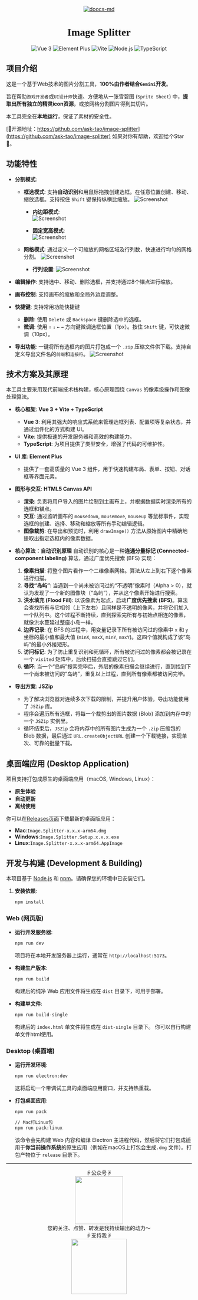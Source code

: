 <div align="center">

[![doocs-md](icon/logo.svg)](https://github.com/ask-tao/image-splitter)

</div>

<h1 align="center" style="font-family: 'Roboto Slab', serif;">Image Splitter</h1>

<div align="center">

![Vue 3](https://img.shields.io/badge/Vue-3-4FC08D?logo=vue.js&logoColor=white) ![Element Plus](https://img.shields.io/badge/Element--Plus-409EFF?logo=element-plus&logoColor=white) ![Vite](https://img.shields.io/badge/Vite-5-purple?logo=vite&logoColor=white)  ![Node.js](https://img.shields.io/badge/Node.js-16.x%2B-brightgreen) ![TypeScript](https://img.shields.io/badge/TypeScript-007ACC?logo=typescript&logoColor=white)

</div>

## 项目介绍

这是一个基于Web技术的图片分割工具，**100%由作者结合`Gemini`开发**。

旨在帮助`游戏开发者`或`UI设计师`快速、方便地从一张雪碧图 (`Sprite Sheet`) 中，**提取出所有独立的精灵icon资源**，或按网格分割图片得到其切片。

本工具完全在**本地运行**，保证了素材的安全性。

[👏开源地址：https://github.com/ask-tao/image-splitter](https://github.com/ask-tao/image-splitter)
如果对你有帮助，欢迎给个Star🌟。

## 功能特性

- **分割模式**:
    - **框选模式**: 支持**自动识别**和用鼠标拖拽创建选框。在任意位置创建、移动、缩放选框。支持按住 `Shift` 键保持纵横比缩放。
    ![Screenshot](doc/image/box_mode.png)

        - **内边距模式**:  
        ![Screenshot](doc/image/padding_mode.png)
    
        - **固定宽高模式**:  
        ![Screenshot](doc/image/fixed_mode.png)

    - **网格模式**: 通过定义一个可缩放的网格区域及行列数，快速进行均匀的网格分割。
    ![Screenshot](doc/image/split_mode.png)

        - **行列设置**:
        ![Screenshot](doc/image/grid_mode.png)

- **编辑操作**: 支持选中、移动、删除选框，并支持通过8个锚点进行缩放。
- **画布控制**: 支持画布的缩放和全局外边距调整。

- **快捷键**: 支持常用功能快捷键
    - **删除**: 使用 `Delete` 或 `Backspace` 键删除选中的选框。
    - **微调**: 使用 `↑` `↓` `←` `→` 方向键微调选框位置（1px）。按住 `Shift` 键，可快速微调（10px）。

- **导出功能**: 一键将所有选框内的图片打包成一个 `.zip` 压缩文件供下载。支持自定义导出文件名的`前缀`和`连接符`。
    ![Screenshot](doc/image/export_func.png)

## 技术方案及其原理

本工具主要采用现代前端技术栈构建，核心原理围绕 `Canvas` 的像素级操作和图像处理算法。

- **核心框架**: **Vue 3 + Vite + TypeScript**
  - **Vue 3**: 利用其强大的响应式系统来管理选框列表、配置项等复杂状态，并通过组件化的方式构建 UI。
  - **Vite**: 提供极速的开发服务器和高效的构建能力。
  - **TypeScript**: 为项目提供了类型安全，增强了代码的可维护性。

- **UI 库**: **Element Plus**
  - 提供了一套高质量的 Vue 3 组件，用于快速构建布局、表单、按钮、对话框等界面元素。

- **图形与交互**: **HTML5 Canvas API**
  - **渲染**: 负责将用户导入的图片绘制到主画布上，并根据数据实时渲染所有的选框和锚点。
  - **交互**: 通过监听画布的 `mousedown`, `mousemove`, `mouseup` 等鼠标事件，实现选框的创建、选择、移动和缩放等所有手动编辑逻辑。
  - **图像裁剪**: 在导出和预览时，利用 `drawImage()` 方法从原始图片中精确地提取出指定选框内的像素数据。

- **核心算法：自动识别原理**
  自动识别的核心是一种**连通分量标记 (Connected-component labeling)** 算法，通过广度优先搜索 (BFS) 实现：
  1.  **像素扫描**: 将整个图片看作一个二维像素网格。算法从左上到右下逐个像素进行扫描。
  2.  **寻找“岛屿”**: 当遇到一个尚未被访问过的“不透明”像素时（Alpha > 0），就认为发现了一个新的图像块（“岛屿”），并从这个像素开始进行搜索。
  3.  **洪水填充 (Flood Fill)**: 以该像素为起点，启动**广度优先搜索 (BFS)**。算法会查找所有与它相邻（上下左右）且同样是不透明的像素，并将它们加入一个队列中。这个过程不断持续，直到探索完所有与初始点相连的像素，就像洪水蔓延过整座小岛一样。
  4.  **边界记录**: 在 BFS 的过程中，用变量记录下所有被访问过的像素中 `x` 和 `y` 坐标的最小值和最大值 (`minX`, `maxX`, `minY`, `maxY`)。这四个值就构成了该“岛屿”的最小外接矩形。
  5.  **访问标记**: 为了防止重复识别和死循环，所有被访问过的像素都会被记录在一个 `visited` 矩阵中，后续扫描会直接跳过它们。
  6.  **循环**: 当一个“岛屿”搜索完毕后，外层的像素扫描会继续进行，直到找到下一个尚未被访问的“岛屿”，重复以上过程，直到所有像素都被访问完毕。

- **导出方案**: **JSZip**
  - 为了解决浏览器对连续多次下载的限制，并提升用户体验，导出功能使用了 `JSZip` 库。
  - 程序会遍历所有选框，将每一个裁剪出的图片数据 (Blob) 添加到内存中的一个 `JSZip` 实例里。
  - 循环结束后，`JSZip` 会将内存中的所有图片生成为一个 `.zip` 压缩包的 Blob 数据，最后通过 `URL.createObjectURL` 创建一个下载链接，实现单次、可靠的批量下载。

## 桌面端应用 (Desktop Application)

项目支持打包成原生的桌面端应用（macOS, Windows, Linux）：

- **原生体验**
- **自动更新**
- **离线使用**

你可以在[Releases页面](https://github.com/ask-tao/image-splitter/releases)下载最新的桌面版应用：
- **Mac**:`Image.Splitter-x.x.x-arm64.dmg`
- **Windows**:`Image.Splitter.Setup.x.x.x.exe`
- **Linux**:`Image.Splitter-x.x.x-arm64.AppImage`

## 开发与构建 (Development & Building)

本项目基于 [Node.js](https://nodejs.org/) 和 [npm](https://www.npmjs.com/)。请确保您的环境中已安装它们。

1.  **安装依赖**:
    ```bash
    npm install
    ```

### Web (网页版)

- **运行开发服务器**:
    ```bash
    npm run dev
    ```
    项目将在本地开发服务器上运行，通常在 `http://localhost:5173`。

- **构建生产版本**:
    ```bash
    npm run build
    ```
    构建后的纯净 Web 应用文件将生成在 `dist` 目录下，可用于部署。

- **构建单文件**:
    ```bash
    npm run build-single
    ```
    构建后的 `index.html` 单文件将生成在 `dist-single` 目录下。
    你可以自行构建单文件html使用。

### Desktop (桌面端)

- **运行开发环境**:
    ```bash
    npm run electron:dev
    ```
    这将启动一个带调试工具的桌面端应用窗口，并支持热重载。

- **打包桌面应用**:
    ```bash
    npm run pack

    // Mac打Linux包
    npm run pack:linux
    ```
    该命令会先构建 Web 内容和编译 Electron 主进程代码，然后将它们打包成适用于**你当前操作系统**的原生应用（例如在macOS上打包会生成`.dmg` 文件）。打包产物位于 `release` 目录下。

---
<center>☟公众号☟</center>
<center>
    <img src="https://cdn.jsdelivr.net/gh/ask-tao/wechat-public-img/images/qrcode_for_gh_62e629831aa5_430.jpg" style="width:130px;">
</center>
<center>您的关注、点赞、转发是我持续输出的动力～</center>
<center>☟支持我☟</center>
<center>
    <img src="https://cdn.jsdelivr.net/gh/ask-tao/wechat-public-img/images/微信图片_2025-08-22_140048_725.jpg" style="width:150px;">
</center>